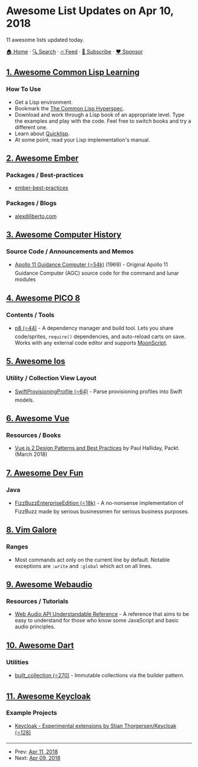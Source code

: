 # Awesome List Updates on Apr 10, 2018

11 awesome lists updated today.

[🏠 Home](/README.md) · [🔍 Search](https://www.trackawesomelist.com/search/) · [🔥 Feed](https://www.trackawesomelist.com/rss.xml) · [📮 Subscribe](https://trackawesomelist.us17.list-manage.com/subscribe?u=d2f0117aa829c83a63ec63c2f&id=36a103854c) · [❤️  Sponsor](https://github.com/sponsors/theowenyoung)



## [1. Awesome Common Lisp Learning](/content/GustavBertram/awesome-common-lisp-learning/README.md)

### How To Use

*   Get a Lisp environment.
*   Bookmark the [The Common Lisp Hyperspec](http://www.lispworks.com/documentation/common-lisp.html).
*   Download and work through a Lisp book of an appropriate level. Type the examples and play with the code. Feel free to switch books and try a different one.
*   Learn about [Quicklisp](https://www.quicklisp.org/beta/).
*   At some point, read your Lisp implementation's manual.

## [2. Awesome Ember](/content/ember-community-russia/awesome-ember/README.md)

### Packages / Best-practices

*   [ember-best-practices](https://github.com/ember-best-practices)

### Packages / Blogs

*   [alexdiliberto.com](https://alexdiliberto.com/)

## [3. Awesome Computer History](/content/watson/awesome-computer-history/README.md)

### Source Code / Announcements and Memos

*   [Apollo 11 Guidance Computer (⭐54k)](https://github.com/chrislgarry/Apollo-11) (1969) - Original Apollo 11 Guidance Computer (AGC) source code for the command and lunar modules

## [4. Awesome PICO 8](/content/pico-8/awesome-PICO-8/README.md)

### Contents / Tools

*   [p8 (⭐44)](https://github.com/jozanza/p8) - A dependency manager and build tool. Lets you share code/sprites, `require()` dependencies, and auto-reload carts on save. Works with any external code editor and supports [MoonScript](https://moonscript.org/).

## [5. Awesome Ios](/content/vsouza/awesome-ios/README.md)

### Utility / Collection View Layout

*   [SwiftProvisioningProfile (⭐64)](https://github.com/Sherlouk/SwiftProvisioningProfile) - Parse provisioning profiles into Swift models.

## [6. Awesome Vue](/content/vuejs/awesome-vue/README.md)

### Resources / Books

*   [Vue.js 2 Design Patterns and Best Practices](https://www.amazon.com/dp/178883979X) by Paul Halliday, Packt. (March 2018)

## [7. Awesome Dev Fun](/content/mislavcimpersak/awesome-dev-fun/README.md)

### Java

*   [FizzBuzzEnterpriseEdition (⭐18k)](https://github.com/EnterpriseQualityCoding/FizzBuzzEnterpriseEdition) - A no-nonsense implementation of FizzBuzz made by serious businessmen for serious business purposes.

## [8. Vim Galore](/content/mhinz/vim-galore/README.md)

### Ranges

*   Most commands act only on the current line by default. Notable exceptions are
    `:write` and `:global` which act on all lines.

## [9. Awesome Webaudio](/content/notthetup/awesome-webaudio/README.md)

### Resources / Tutorials

*   [Web Audio API Understandable Reference](https://web-audio-api.firebaseapp.com/) - A reference that aims to be easy to understand for those who know some JavaScript and basic audio principles.

## [10. Awesome Dart](/content/yissachar/awesome-dart/README.md)

### Utilities

*   [built\_collection (⭐270)](https://github.com/google/built_collection.dart) - Immutable collections via the builder pattern.

## [11. Awesome Keycloak](/content/thomasdarimont/awesome-keycloak/README.md)

### Example Projects

*   [Keycloak - Experimental extensions by Stian Thorgersen/Keycloak (⭐128)](https://github.com/stianst/keycloak-experimental)

---

- Prev: [Apr 11, 2018](/content/2018/04/11/README.md)
- Next: [Apr 09, 2018](/content/2018/04/09/README.md)